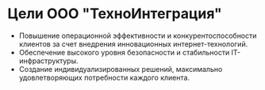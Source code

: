 # Цели ООО "ТехноИнтеграция"
- Повышение операционной эффективности и конкурентоспособности клиентов за счет внедрения инновационных интернет-технологий.
- Обеспечение высокого уровня безопасности и стабильности IT-инфраструктуры.
- Создание индивидуализированных решений, максимально удовлетворяющих потребности каждого клиента.
